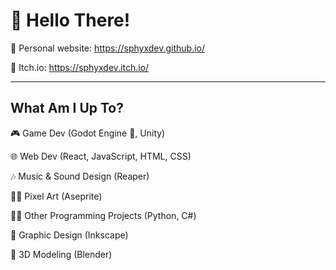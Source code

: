 # 👋 Hello There!

📌 Personal website: https://sphyxdev.github.io/

📌 Itch.io: https://sphyxdev.itch.io/

---

## What Am I Up To?
🎮 Game Dev (Godot Engine 💙, Unity)

🌐 Web Dev (React, JavaScript, HTML, CSS)

🎶 Music & Sound Design (Reaper)

👨‍🎨 Pixel Art (Aseprite)

👨‍💻 Other Programming Projects (Python, C#)

🎨 Graphic Design (Inkscape)

🧊 3D Modeling (Blender)

